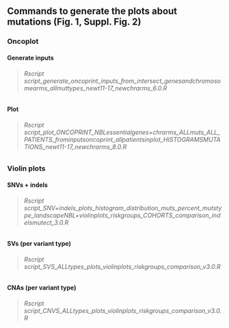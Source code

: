## Commands to generate the plots about mutations (Fig. 1, Suppl. Fig. 2)

### Oncoplot

#### Generate inputs
> ###### Rscript script_generate_oncoprint_inputs_from_intersect_genesandchromosomearms_allmuttypes_newt11-17_newchrarms_6.0.R
#### Plot
> ###### Rscript script_plot_ONCOPRINT_NBLessentialgenes+chrarms_ALLmuts_ALL_PATIENTS_frominputsoncoprint_allpatientsinplot_HISTOGRAMSMUTATIONS_newt11-17_newchrarms_8.0.R

### Violin plots

#### SNVs + indels
> ###### Rscript script_SNV+indels_plots_histogram_distribution_muts_percent_mutstype_landscapeNBL+violinplots_riskgroups_COHORTS_comparison_indelsmutect_3.0.R
#### SVs (per variant type)
> ###### Rscript script_SVS_ALLtypes_plots_violinplots_riskgroups_comparison_v3.0.R
#### CNAs (per variant type)
> ###### Rscript script_CNVS_ALLtypes_plots_violinplots_riskgroups_comparison_v3.0.R

